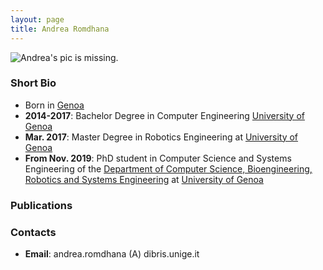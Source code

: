 ```yaml
---
layout: page
title: Andrea Romdhana
---
```

![Andrea's pic is missing.](/pics/andrea_romdhana.png)

### Short Bio
- Born in [Genoa](https://en.wikipedia.org/wiki/Genoa)
- **2014-2017**: Bachelor Degree in Computer Engineering [University of Genoa](https://en.wikipedia.org/wiki/University_of_Genoa)
- **Mar. 2017**: Master Degree in Robotics Engineering at [University of Genoa](https://en.wikipedia.org/wiki/University_of_Genoa) 
- **From Nov. 2019**: PhD student in Computer Science and Systems Engineering of the [Department of Computer Science, Bioengineering, Robotics and Systems Engineering](http://www.dibris.unige.it/) at [University
 of Genoa](https://en.wikipedia.org/wiki/University_of_Genoa)


### Publications


### Contacts
- **Email**: andrea.romdhana (A) dibris.unige.it 
